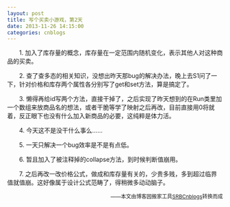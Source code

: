 ```yaml
---
layout: post
title: 写个买卖小游戏，第2天
date: 2013-11-26 14:15:00
categories: cnblogs
---
```


<p>　　1. 加入了库存量的概念，库存量在一定范围内随机变化，表示其他人对这种商品的买卖。</p>
<p>　　2. 查了查多态的相关知识，没想出昨天那bug的解决办法，晚上去S1问了一下，针对价格和库存两个属性各分别写了get和set方法，算是搞定了。</p>
<p>　　3. 懒得再给id写两个方法，直接干掉了，之后实现了昨天想到的在Run类里加一个数组来放商品名的想法，或者干脆等学了映射之后再改，目前直接用0将就着，反正眼下也没有什么加入新商品的必要，这纯粹是体力活。</p>
<p>　　4. 今天这不是没干什么事么&hellip;&hellip;</p>
<p>　　5. 一天只解决一个bug效率是不是有点低。</p>
<p>　　6. 暂且加入了被注释掉的collapse方法，到时候判断值崩用。</p>
<p>　　7. 之后再改一改价格公式，做成和库存量有关的，少贵多贱，多到超过临界值就值崩。这好像属于设计公式范畴了，得稍微多动动脑子。</p>

<p align=right><span style="font-size: 12px">——本文由博客园搬家工具<a href="https://github.com/mlxy/SRBCnblogs">SRBCnblogs</a>转换而成</span></p>
